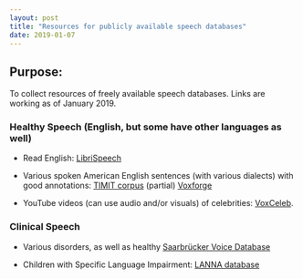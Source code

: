 ```yaml
---
layout: post
title: "Resources for publicly available speech databases"
date: 2019-01-07
---
```



## Purpose:
To collect resources of freely available speech databases. Links are working as of January 2019.

### Healthy Speech (English, but some have other languages as well)

* Read English: <a href="http://www.openslr.org/12">LibriSpeech</a>

* Various spoken American English sentences (with various dialects) with good annotations: <a href="">TIMIT corpus</a> (partial)
<a href="http://voxforge.org/home/downloads">Voxforge</a>

* YouTube videos (can use audio and/or visuals) of celebrities: <a href="http://www.robots.ox.ac.uk/~vgg/data/voxceleb/">VoxCeleb</a>.

### Clinical Speech

* Various disorders, as well as healthy <a href="http://www.stimmdatenbank.coli.uni-saarland.de/index.php4#target">Saarbrücker Voice Database</a>

* Children with Specific Language Impairment: <a href="https://figshare.com/articles/New_draft_item/2360626">LANNA database</a>



